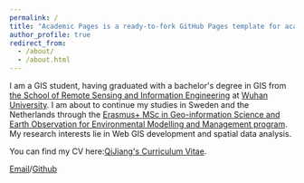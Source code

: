 ```yaml
---
permalink: /
title: "Academic Pages is a ready-to-fork GitHub Pages template for academic personal websites"
author_profile: true
redirect_from: 
  - /about/
  - /about.html
---
```


I am a GIS student, having graduated with a bachelor's degree in GIS from [the School of Remote Sensing and Information Engineering](https://rsgis.whu.edu.cn/) at [Wuhan University](https://www.whu.edu.cn/). I am about to continue my studies in Sweden and the Netherlands through the [Erasmus+ MSc in Geo-information Science and Earth Observation for Environmental Modelling and Management program](https://www.gem-msc.eu/). My research interests lie in Web GIS development and spatial data analysis.

You can find my CV here:[QiJiang's Curriculum Vitae](../assets/CV.pdf).

[Email](mailto:jq20020208@outlook.com)/[Github](https://github.com/QiJiang02)
